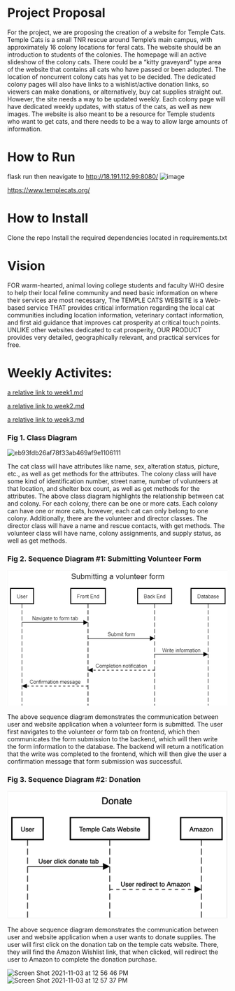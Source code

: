 # Project Proposal

For the project, we are proposing the creation of a website for Temple Cats. Temple Cats is a small TNR rescue around Temple’s main campus, with approximately 16 colony locations for feral cats. The website should be an introduction to students of the colonies. The homepage will an active slideshow of the colony cats. There could be a “kitty graveyard” type area of the website that contains all cats who have passed or been adopted. The location of noncurrent colony cats has yet to be decided. The dedicated colony pages will also have links to a wishlist/active donation links, so viewers can make donations, or alternatively, buy cat supplies straight out. However, the site needs a way to be updated weekly. Each colony page will have dedicated weekly updates, with status of the cats, as well as new images. The website is also meant to be a resource for Temple students who want to get cats, and there needs to be a way to allow large amounts of information.

# How to Run
flask run
then neavigate to 
http://18.191.112.99:8080/
![image](https://user-images.githubusercontent.com/77538305/144263063-fc2ba457-8ccb-48e8-ae24-1da0fa92e33a.png)

https://www.templecats.org/

# How to Install
Clone the repo
Install the required dependencies located in requirements.txt

# Vision

FOR warm-hearted, animal loving college students and faculty WHO desire to help their local feline community and need basic information on where their services are most necessary, The TEMPLE CATS WEBSITE is a Web-based service THAT provides critical information regarding the local cat communities including location information, veterinary contact information, and first aid guidance that improves cat prosperity at critical touch points. UNLIKE other websites dedicated to cat prosperity, OUR PRODUCT provides very detailed, geographically relevant, and practical services for free.


# Weekly Activites:
[a relative link to week1.md](week1.md)

[a relative link to week2.md](week2.md)

[a relative link to week3.md](week3.md)

### Fig 1. Class Diagram
![eb93fdb26af78f33ab469af9e1106111](https://user-images.githubusercontent.com/45643520/141032334-4351df26-c733-4c5a-9cba-ea9e78722919.png)

The cat class will have attributes like name, sex, alteration status, picture, etc., as well as get methods for the attributes. The colony class will have some kind of identification number, street name, number of volunteers at that location, and shelter box count, as well as get methods for the attributes. The above class diagram highlights the relationship between cat and colony. For each colony, there can be one or more cats. Each colony can have one or more cats, however, each cat can only belong to one colony. Additionally, there are the volunteer and director classes. The director class will have a name and rescue contacts, with get methods. The volunteer class will have name, colony assignments, and supply status, as well as get methods.

### Fig 2. Sequence Diagram #1: Submitting Volunteer Form
![sequence diagram one](https://github.com/CIS3296SoftwareDesignF21/prj-04-templecats/blob/valKeo-week3md/sq1.png)

The above sequence diagram demonstrates the communication between user and website application when a volunteer form is submitted. The user first navigates to the volunteer or form tab on frontend, which then communicates the form submission to the backend, which will then write the form information to the database. The backend will return a notification that the write was completed to the frontend, which will then give the user a confirmation message that form submission was successful.

### Fig 3. Sequence Diagram #2: Donation
![sequence diagram two](https://github.com/CIS3296SoftwareDesignF21/prj-04-templecats/blob/valKeo-week3md/sq2.png)

The above sequence diagram demonstrates the communication between user and website application when a user wants to donate supplies. The user will first click on the donation tab on the temple cats website. There, they will find the Amazon Wishlist link, that when clicked, will redirect the user to Amazon to complete the donation purchase.


<img width="376" alt="Screen Shot 2021-11-03 at 12 56 46 PM" src="https://user-images.githubusercontent.com/45643520/140114798-042d2b9a-099a-4c9d-9668-4dbe849b58c9.png">
<img width="371" alt="Screen Shot 2021-11-03 at 12 57 37 PM" src="https://user-images.githubusercontent.com/45643520/140116043-baf11d12-d441-4b27-96cd-cab8f48e3f73.png">



